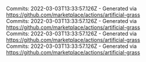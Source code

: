 Commits: 2022-03-03T13:33:57.126Z - Generated via https://github.com/marketplace/actions/artificial-grass
<br>
Commits: 2022-03-03T13:33:57.126Z - Generated via https://github.com/marketplace/actions/artificial-grass
<br>
Commits: 2022-03-03T13:33:57.126Z - Generated via https://github.com/marketplace/actions/artificial-grass
<br>
Commits: 2022-03-03T13:33:57.126Z - Generated via https://github.com/marketplace/actions/artificial-grass
<br>
